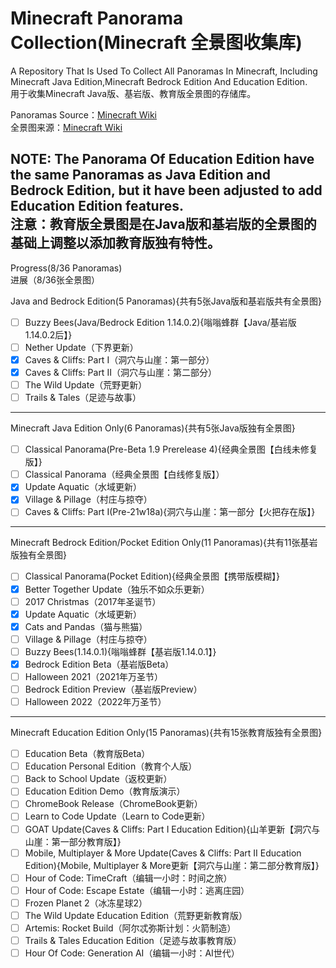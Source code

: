 # Minecraft Panorama Collection(Minecraft 全景图收集库)

A Repository That Is Used To Collect All Panoramas In Minecraft, Including Minecraft Java Edition,Minecraft Bedrock Edition And Education Edition.<br>
用于收集Minecraft Java版、基岩版、教育版全景图的存储库。

Panoramas Source：[Minecraft Wiki](https://minecraft.wiki/w/Panorama)<br>
全景图来源：[Minecraft Wiki](https://zh.minecraft.wiki/w/%E5%85%A8%E6%99%AF%E5%9B%BE)

NOTE: The Panorama Of Education Edition have the same Panoramas as Java Edition and Bedrock Edition, but it have been adjusted to add Education Edition features.<br>
注意：教育版全景图是在Java版和基岩版的全景图的基础上调整以添加教育版独有特性。
---------------------------------------
Progress(8/36 Panoramas)<br>
进展（8/36张全景图）

Java and Bedrock Edition(5 Panoramas){共有5张Java版和基岩版共有全景图}
- [ ] Buzzy Bees(Java/Bedrock Edition 1.14.0.2){嗡嗡蜂群【Java/基岩版1.14.0.2后】}
- [ ] Nether Update（下界更新）
- [x] Caves & Cliffs: Part I（洞穴与山崖：第一部分）
- [x] Caves & Cliffs: Part II（洞穴与山崖：第二部分）
- [ ] The Wild Update（荒野更新）
- [ ] Trails & Tales（足迹与故事）
-----------------------------------------------------------------
Minecraft Java Edition Only(6 Panoramas){共有5张Java版独有全景图}
- [ ] Classical Panorama(Pre-Beta 1.9 Prerelease 4){经典全景图【白线未修复版】}
- [ ] Classical Panorama（经典全景图【白线修复版】）
- [x] Update Aquatic（水域更新）
- [x] Village & Pillage（村庄与掠夺）
- [ ] Caves & Cliffs: Part I(Pre-21w18a){洞穴与山崖：第一部分【火把存在版】}
-----------------------------------------------------------------
Minecraft Bedrock Edition/Pocket Edition Only(11 Panoramas){共有11张基岩版独有全景图}
- [ ] Classical Panorama(Pocket Edition){经典全景图【携带版模糊】}
- [x] Better Together Update（独乐不如众乐更新）
- [ ] 2017 Christmas（2017年圣诞节）
- [x] Update Aquatic（水域更新）
- [x] Cats and Pandas（猫与熊猫）
- [ ] Village & Pillage（村庄与掠夺）
- [ ] Buzzy Bees(1.14.0.1){嗡嗡蜂群【基岩版1.14.0.1】}
- [x] Bedrock Edition Beta（基岩版Beta）
- [ ] Halloween 2021（2021年万圣节）
- [ ] Bedrock Edition Preview（基岩版Preview）
- [ ] Halloween 2022（2022年万圣节）
-----------------------------------------------------------------
Minecraft Education Edition Only(15 Panoramas){共有15张教育版独有全景图}
- [ ] Education Beta（教育版Beta）
- [ ] Education Personal Edition（教育个人版）
- [ ] Back to School Update（返校更新）
- [ ] Education Edition Demo（教育版演示）
- [ ] ChromeBook Release（ChromeBook更新）
- [ ] Learn to Code Update（Learn to Code更新）
- [ ] GOAT Update(Caves & Cliffs: Part I Education Edition){山羊更新【洞穴与山崖：第一部分教育版】}
- [ ] Mobile, Multiplayer & More Update(Caves & Cliffs: Part II Education Edition){Mobile, Multiplayer & More更新【洞穴与山崖：第二部分教育版】}
- [ ] Hour of Code: TimeCraft（编辑一小时：时间之旅）
- [ ] Hour of Code: Escape Estate（编辑一小时：逃离庄园）
- [ ] Frozen Planet 2（冰冻星球2）
- [ ] The Wild Update Education Edition（荒野更新教育版）
- [ ] Artemis: Rocket Build（阿尔忒弥斯计划：火箭制造）
- [ ] Trails & Tales Education Edition（足迹与故事教育版）
- [ ] Hour Of Code: Generation AI（编辑一小时：AI世代）
